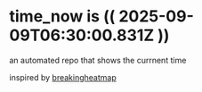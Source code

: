 # time_now is (( 2025-09-09T06:30:00.831Z ))

an automated repo that shows the currnent time

inspired by [breakingheatmap](https://github.com/breakingheatmap/breakingheatmap)